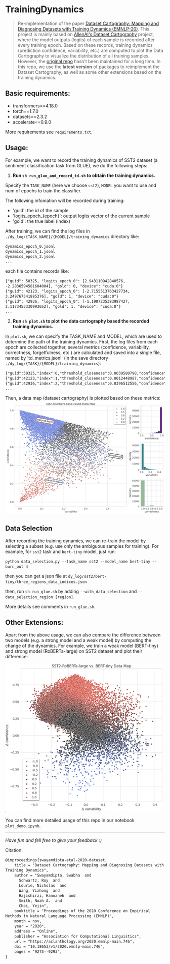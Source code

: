 # TrainingDynamics
> Re-implementation of the paper [Dataset Cartography: Mapping and Diagnosing Datasets with Training Dynamics (EMNLP-20)](https://aclanthology.org/2020.emnlp-main.746/). This project is mainly based on [AllenAI's Dataset Cartography](https://github.com/allenai/cartography) project, where the model outputs (logits) of each sample is recorded after every training epoch. Based on these records, training dynamics (prediction confidence, variability, etc.) are computed to plot the Data Cartography to visualize the distribution of all training samples. However, the [original repo](https://github.com/allenai/cartography) hasn't been maintained for a long time. In this repo, we use the **latest version** of packages to reimplement the Dataset Cartography, as well as some other extensions based on the training dynamics.

## Basic requirements:
- transformers==4.18.0
- torch==1.7.0
- datasets==2.3.2
- accelerate==0.9.0

More requirements see `requirements.txt`.

## Usage:
For example, we want to record the training dynamics of SST2 dataset (a sentiment classification task from GLUE), we do the following steps:

1. **Run `sh run_glue_and_record_td.sh` to obtain the training dynamics.**

Specify the `TASK_NAME` (here we choose `sst2`), `MODEL` you want to use and num of epochs to train the classifier.

The following infomation will be recorded during training:
  - 'guid': the id of the sample
  - 'logits_epoch_{epoch}': output logits vector of the current sample  
  - 'gold': the true label (index)

After training, we can find the log files in `./dy_log/{TASK_NAME}/{MODEL}/training_dynamics` directory like:
```shell
dynamics_epoch_0.jsonl
dynamics_epoch_1.jsonl
dynamics_epoch_2.jsonl
...
```
each file contains records like:
```shell
{"guid": 50325, "logits_epoch_0": [2.943110942840576, -2.2836594581604004], "gold": 0, "device": "cuda:0"}
{"guid": 42123, "logits_epoch_0": [-2.7155513763427734, 3.249767541885376], "gold": 1, "device": "cuda:0"}
{"guid": 42936, "logits_epoch_0": [-1.1907235383987427, 2.1173453330993652], "gold": 1, "device": "cuda:0"}
...
```

2. **Run `sh plot.sh` to plot the data cartography based the recorded training dynamics.**

In `plot.sh`, we can specify the TASK_NAME and MODEL, which are used to determine the path of the training dynamics. First, the log files from each epoch are collected together, several metrics (confidence, variability, correctness, forgetfulness, etc.) are calculated and saved into a single file, named by 'td_metrics.jsonl' (in the save directory `./dy_log/{TASK}/{MODEL}/training_dynamics`):

```shell
{"guid":50325,"index":0,"threshold_closeness":0.0039580798,"confidence":0.9960261285,"variability":0.0012847629,"correctness":4,"forgetfulness":0}
{"guid":42123,"index":1,"threshold_closeness":0.0012448987,"confidence":0.9987535477,"variability":0.0007707975,"correctness":4,"forgetfulness":0}
{"guid":42936,"index":2,"threshold_closeness":0.0396512556,"confidence":0.958637923,"variability":0.0095242939,"correctness":4,"forgetfulness":0}
...
```

Then, a data map (dataset cartography) is plotted based on these metrics:
![Data Map](examples/DataMap.png)

## Data Selection
After recording the training dynamics, we can re-train the model by selecting a subset (e.g. use only the ambiguous samples for training).
For example, for `sst2` task and `bert-tiny` model, just run:
```shell
python data_selection.py --task_name sst2 --model_name bert-tiny --burn_out 4
```
then you can get a json file at `dy_log/sst2/bert-tiny/three_regions_data_indices.json`

then, run `sh run_glue.sh` by adding `--with_data_selection` and `--data_selection_region [region]`.

More details see comments in `run_glue.sh`.

## Other Extensions:
Apart from the above usage, we can also compare the difference between two models (e.g. a strong model and a weak model) by computing the change of the dynamics. For example, we train a weak model (BERT-tiny) and strong model (RoBERTa-large) on SST2 dataset and plot their difference:

<img src="examples/DataMapCompare.png" alt="Data Map Comparison" width="500"/>
<!-- ![Data Map Comparison](examples/DataMapCompare.png) -->

You can find more detailed usage of this repo in our notebook `plot_demo.ipynb`.

---

*Have fun and fell free to give your feedback :)* 

Citation:
```
@inproceedings{swayamdipta-etal-2020-dataset,
    title = "Dataset Cartography: Mapping and Diagnosing Datasets with Training Dynamics",
    author = "Swayamdipta, Swabha  and
      Schwartz, Roy  and
      Lourie, Nicholas  and
      Wang, Yizhong  and
      Hajishirzi, Hannaneh  and
      Smith, Noah A.  and
      Choi, Yejin",
    booktitle = "Proceedings of the 2020 Conference on Empirical Methods in Natural Language Processing (EMNLP)",
    month = nov,
    year = "2020",
    address = "Online",
    publisher = "Association for Computational Linguistics",
    url = "https://aclanthology.org/2020.emnlp-main.746",
    doi = "10.18653/v1/2020.emnlp-main.746",
    pages = "9275--9293",
}
```